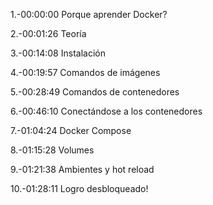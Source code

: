 1.-00:00:00 Porque aprender Docker? 

2.-00:01:26 Teoría 

3.-00:14:08 Instalación 

4.-00:19:57 Comandos de imágenes 

5.-00:28:49 Comandos de contenedores 

6.-00:46:10 Conectándose a los contenedores 

7.-01:04:24 Docker Compose 

8.-01:15:28 Volumes 

9.-01:21:38 Ambientes y hot reload 

10.-01:28:11 Logro desbloqueado!

